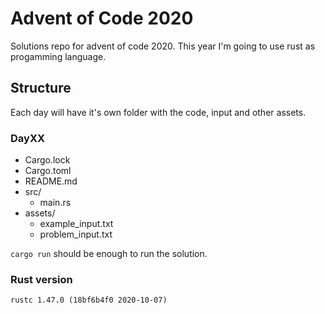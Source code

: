 # Advent of Code 2020

Solutions repo for advent of code 2020.
This year I'm going to use rust as progamming language.

## Structure

Each day will have it's own folder with the code, input and other assets.

### DayXX

- Cargo.lock
- Cargo.toml
- README.md
- src/
  - main.rs
- assets/
  - example_input.txt
  - problem_input.txt

`cargo run` should be enough to run the solution.

### Rust version

`rustc 1.47.0 (18bf6b4f0 2020-10-07)`
